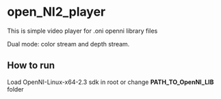 # open_NI2_player

This is simple video player for .oni openni library files

Dual mode: color stream and depth stream.


## How to run
 
Load OpenNI-Linux-x64-2.3 sdk in root or change **PATH_TO_OpenNI_LIB** folder  
